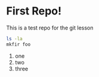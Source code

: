 # First Repo!

This is a test repo for the git lesson

```bash
ls -la
mkfir foo
```

1. one
2. two
3. three